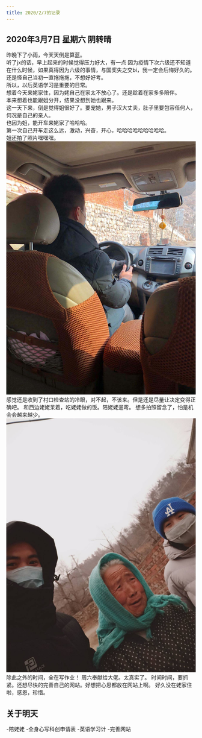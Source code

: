 ```yaml
---
title: 2020/2/7的记录
---
```

## 2020年3月7日 星期六 阴转晴
昨晚下了小雨，今天天倒是算蓝。  
听了jx的话，早上起来的时候觉得压力好大，有一点
因为疫情下次六级还不知道在什么时候，如果真得因为六级的事情，与国奖失之交bi，我一定会后悔好久的。还是怪自己当初一直拖拖拖，不想好好考。  
所以，以后英语学习是重要的日常。  
想着今天来姥家住，因为姥自己在家太不放心了。还是趁着在家多多陪伴。  
本来想着也能跟姐分开，结果没想到她也跟来。  
这一天下来，倒是觉得姐很好了。要宠她，男子汉大丈夫，肚子里要包容任何人，何况是自己的亲人。  
也因为姐，能开车来姥家了哈哈哈。  
第一次自己开车走这么远，激动，兴奋，开心，哈哈哈哈哈哈哈哈哈。  
姐还拍了照片嘿嘿嘿。![alt 开车照](assets/image/2020-3-7-1.jpg)
感觉还是收到了村口检查站的冷眼，对不起，不该来。但是还是尽量让决定变得正确吧。
和西边姥姥呆着，吃姥姥做的饭。陪姥姥遛弯。
想多拍照留念了，怕是机会会越来越少。![alt 开车照](assets/image/2020-3-7-2.jpg)
除此之外的时间，全在写作业！
周六奉献给大佬。太真实了。
时间时间，要抓紧。还想尽快的完善自己的网站。好想把心思都放在网站上啊。
好久没在姥家住啦，感恩，珍惜。
## 关于明天
-陪姥姥
-全身心写科创申请表
-英语学习计
-完善网站
